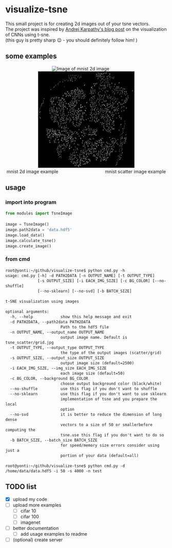 # visualize-tsne
This small project is for creating 2d images out of your tsne vectors.   
The project was inspired by [Andrej Karpathy's blog post](http://cs.stanford.edu/people/karpathy/cnnembed/) on the visualization of CNNs using t-sne.  
(this guy is pretty sharp :wink: - you should definitely follow him! ) 


## some examples
<p align='center'>
<img src="/examples/mnist2d.jpg" alt="Image of mnist 2d image" width="300" height="300"/>
&nbsp;&nbsp;&nbsp;&nbsp;&nbsp;&nbsp;&nbsp;&nbsp;
<img src="/examples/mnistscatter.jpg" alt="Image of mnist scatter image" width="300" height="300"/>
<br/>
mnist 2d image example
&nbsp;&nbsp;&nbsp;&nbsp;&nbsp;&nbsp;&nbsp;&nbsp;
&nbsp;&nbsp;&nbsp;&nbsp;&nbsp;&nbsp;&nbsp;&nbsp;
&nbsp;&nbsp;&nbsp;&nbsp;&nbsp;&nbsp;&nbsp;&nbsp;
&nbsp;&nbsp;&nbsp;&nbsp;&nbsp;&nbsp;&nbsp;&nbsp;
mnist scatter image example
</p>

## usage
### import into program
```python
from modules import TsneImage   
 
image = TsneImage()
image.path2data = 'data.hdf5'
image.load_data()
image.calculate_tsne()
image.create_image()
```

### from cmd
```
root@yonti:~/github/visualize-tsne$ python cmd.py -h
usage: cmd.py [-h] -d PATH2DATA [-n OUTPUT_NAME] [-t OUTPUT_TYPE]
              [-s OUTPUT_SIZE] [-i EACH_IMG_SIZE] [-c BG_COLOR] [--no-shuffle]
              [--no-sklearn] [--no-svd] [-b BATCH_SIZE]

t-SNE visualization using images

optional arguments:
  -h, --help            show this help message and exit
  -d PATH2DATA, --path2data PATH2DATA
                        Path to the hdf5 file
  -n OUTPUT_NAME, --output_name OUTPUT_NAME
                        output image name. Default is tsne_scatter/grid.jpg
  -t OUTPUT_TYPE, --output_type OUTPUT_TYPE
                        the type of the output images (scatter/grid)
  -s OUTPUT_SIZE, --output_size OUTPUT_SIZE
                        output image size (default=2500)
  -i EACH_IMG_SIZE, --img_size EACH_IMG_SIZE
                        each image size (default=50)
  -c BG_COLOR, --background BG_COLOR
                        choose output background color (black/white)
  --no-shuffle          use this flag if you don't want to shuffle
  --no-sklearn          use this flag if you don't want to use sklearn
                        implementation of tsne and you prepare the local
                        option
  --no-svd              it is better to reduce the dimension of long dense
                        vectors to a size of 50 or smallerbefore computing the
                        tsne.use this flag if you don't want to do so
  -b BATCH_SIZE, --batch_size BATCH_SIZE
                        for speed/memory size errors consider using just a
                        portion of your data (default=all)

root@yonti:~/github/visualize-tsne$ python cmd.py -d /home/data/data.hdf5 -i 50 -s 4000 -n test
```

## TODO list
- [x] upload my code
- [ ] upload more examples
  - [ ] cifar 10
  - [ ] cifar 100
  - [ ] imagenet
- [ ] better documentation 
  - [ ] add usage examples to readme
- [ ] \(optional) create server
